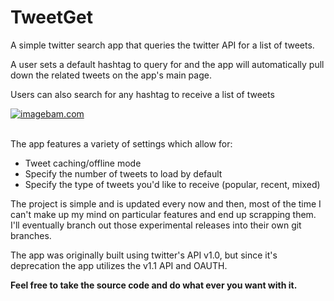 TweetGet
========

A simple twitter search app that queries the twitter API for a list of tweets.

A user sets a default hashtag to query for and the app will automatically pull down the related tweets on the app's main page.

Users can also search for any hashtag to receive a list of tweets

<a href="http://www.imagebam.com/image/b79452268256053" target="_blank"><img src="http://thumbnails103.imagebam.com/26826/b79452268256053.jpg" alt="imagebam.com"></a>

</br>
The app features a variety of settings which allow for:
<ul>
<li>Tweet caching/offline mode</li>
<li>Specify the number of tweets to load by default</li>
<li>Specify the type of tweets you'd like to receive (popular, recent, mixed)</li>
</ul>





The project is simple and is updated every now and then, most of the time I can't make up my mind on particular features and end up scrapping them. 
I'll eventually branch out those experimental releases into their own git branches.


The app was originally built using twitter's API v1.0, but since it's deprecation the app utilizes 
the v1.1 API and OAUTH.

<b>Feel free to take the source code and do what ever you want with it.</b>
